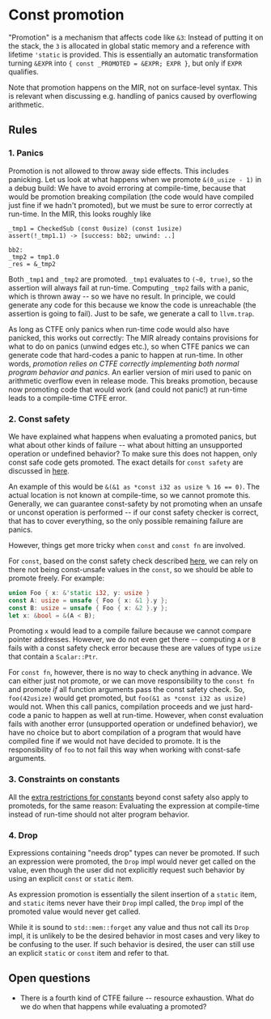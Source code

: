 # Const promotion

"Promotion" is a mechanism that affects code like `&3`: Instead of putting it on
the stack, the `3` is allocated in global static memory and a reference with
lifetime `'static` is provided.  This is essentially an automatic transformation
turning `&EXPR` into `{ const _PROMOTED = &EXPR; EXPR }`, but only if `EXPR`
qualifies.

Note that promotion happens on the MIR, not on surface-level syntax.  This is
relevant when discussing e.g. handling of panics caused by overflowing
arithmetic.

## Rules

### 1. Panics

Promotion is not allowed to throw away side effects.  This includes panicking.
Let us look at what happens when we promote `&(0_usize - 1)` in a debug build:
We have to avoid erroring at compile-time, because that would be promotion
breaking compilation (the code would have compiled just fine if we hadn't
promoted), but we must be sure to error correctly at run-time.  In the MIR, this
looks roughly like

```
_tmp1 = CheckedSub (const 0usize) (const 1usize)
assert(!_tmp1.1) -> [success: bb2; unwind: ..]

bb2:
_tmp2 = tmp1.0
_res = &_tmp2
```

Both `_tmp1` and `_tmp2` are promoted.  `_tmp1` evaluates to `(~0, true)`, so
the assertion will always fail at run-time.  Computing `_tmp2` fails with a
panic, which is thrown away -- so we have no result.  In principle, we could
generate any code for this because we know the code is unreachable (the
assertion is going to fail).  Just to be safe, we generate a call to
`llvm.trap`.

As long as CTFE only panics when run-time code would also have panicked, this
works out correctly: The MIR already contains provisions for what to do on
panics (unwind edges etc.), so when CTFE panics we can generate code that
hard-codes a panic to happen at run-time.  In other words, *promotion relies on
CTFE correctly implementing both normal program behavior and panics*.  An
earlier version of miri used to panic on arithmetic overflow even in release
mode.  This breaks promotion, because now promoting code that would work (and
could not panic!) at run-time leads to a compile-time CTFE error.

### 2. Const safety

We have explained what happens when evaluating a promoted panics, but what about
other kinds of failure -- what about hitting an unsupported operation or
undefined behavior?  To make sure this does not happen, only const safe code
gets promoted. The exact details for `const safety` are discussed in
[here](const_safety.md).

An example of this would be `&(&1 as *const i32 as usize % 16 == 0)`. The actual
location is not known at compile-time, so we cannot promote this.  Generally, we
can guarantee const-safety by not promoting when an unsafe or unconst operation
is performed -- if our const safety checker is correct, that has to cover
everything, so the only possible remaining failure are panics.

However, things get more tricky when `const` and `const fn` are involved.

For `const`, based on the const safety check described [here](const_safety.md),
we can rely on there not being const-unsafe values in the `const`, so we should
be able to promote freely.  For example:

```rust
union Foo { x: &'static i32, y: usize }
const A: usize = unsafe { Foo { x: &1 }.y };
const B: usize = unsafe { Foo { x: &2 }.y };
let x: &bool = &(A < B);
```

Promoting `x` would lead to a compile failure because we cannot compare pointer
addresses.  However, we do not even get there -- computing `A` or `B` fails with
a const safety check error because these are values of type `usize` that contain
a `Scalar::Ptr`.

For `const fn`, however, there is no way to check anything in advance.  We can
either just not promote, or we can move responsibility to the `const fn` and
promote *if* all function arguments pass the const safety check.  So,
`foo(42usize)` would get promoted, but `foo(&1 as *const i32 as usize)` would
not.  When this call panics, compilation proceeds and we just hard-code a panic
to happen as well at run-time.  However, when const evaluation fails with
another error (unsupported operation or undefined behavior), we have no choice
but to abort compilation of a program that would have compiled fine if we would
not have decided to promote.  It is the responsibility of `foo` to not fail this
way when working with const-safe arguments.

### 3. Constraints on constants

All the [extra restrictions for constants](const.md) beyond const safety also
apply to promoteds, for the same reason: Evaluating the expression at
compile-time instead of run-time should not alter program behavior.

### 4. Drop

Expressions containing "needs drop" types
can never be promoted. If such an expression were promoted, the `Drop` impl would
never get called on the value, even though the user did not explicitly request such
behavior by using an explicit `const` or `static` item.

As expression promotion is essentially the silent insertion of a `static` item, and
`static` items never have their `Drop` impl called, the `Drop` impl of the promoted
value would never get called.

While it is sound to `std::mem::forget` any value and thus not call its `Drop` impl,
it is unlikely to be the desired behavior in most cases and very likey to be confusing
to the user. If such behavior is desired, the user can still use an explicit `static`
or `const` item and refer to that.

## Open questions

* There is a fourth kind of CTFE failure -- resource exhaustion.  What do we do
  when that happens while evaluating a promoted?
